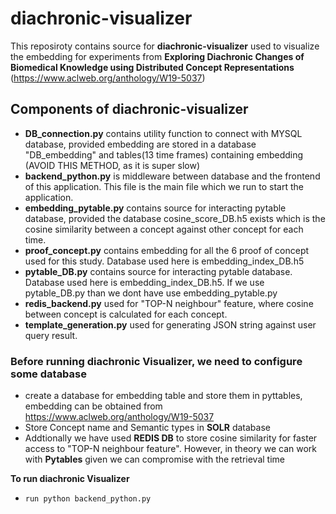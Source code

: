 # diachronic-visualizer


This reposiroty contains source for **diachronic-visualizer** used to visualize the embedding for experiments from **Exploring Diachronic Changes of Biomedical Knowledge using Distributed Concept Representations** (https://www.aclweb.org/anthology/W19-5037)

## Components of diachronic-visualizer
* **DB_connection.py** contains utility function to connect with MYSQL database, provided embedding are stored in a database "DB_embedding" and tables(13 time frames) containing embedding (AVOID THIS METHOD, as it is super slow)
* **backend_python.py** is middleware between database and the frontend of this application. This file is the main file which we run to start the application.
* **embedding_pytable.py** contains source for interacting pytable database, provided the database cosine_score_DB.h5 exists which is the cosine similarity between a concept against other concept for each time.
* **proof_concept.py** contains embedding for all the 6 proof of concept used for this study. Database used here is embedding_index_DB.h5
* **pytable_DB.py**  contains source for interacting pytable database.  Database used here is embedding_index_DB.h5. If we use pytable_DB.py than we dont have use embedding_pytable.py
* **redis_backend.py** used for "TOP-N neighbour" feature, where cosine between concept is calculated for each concept.
* **template_generation.py** used for generating JSON string against user query result.

### Before running diachronic Visualizer, we need to configure some database
* create a database for embedding table and store them in pyttables, embedding can be obtained from https://www.aclweb.org/anthology/W19-5037
* Store Concept name and Semantic types in **SOLR** database
* Addtionally we have used **REDIS DB** to store cosine similarity for faster access to "TOP-N neighbour feature". However, in theory we can work with **Pytables** given we can compromise with the retrieval time 

**To run diachronic Visualizer**
* `run python backend_python.py`
